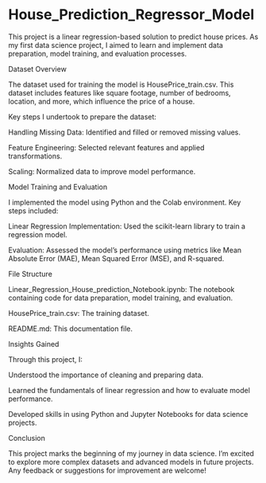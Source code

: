 # House_Prediction_Regressor_Model
This project is a linear regression-based solution to predict house prices. As my first data science project, I aimed to learn and implement data preparation, model training, and evaluation processes.

Dataset Overview

The dataset used for training the model is HousePrice_train.csv. This dataset includes features like square footage, number of bedrooms, location, and more, which influence the price of a house.

Key steps I undertook to prepare the dataset:

Handling Missing Data: Identified and filled or removed missing values.

Feature Engineering: Selected relevant features and applied transformations.

Scaling: Normalized data to improve model performance.

Model Training and Evaluation

I implemented the model using Python and the Colab environment. Key steps included:

Linear Regression Implementation: Used the scikit-learn library to train a regression model.

Evaluation: Assessed the model’s performance using metrics like Mean Absolute Error (MAE), Mean Squared Error (MSE), and R-squared.

File Structure

Linear_Regression_House_prediction_Notebook.ipynb: The notebook containing code for data preparation, model training, and evaluation.

HousePrice_train.csv: The training dataset.

README.md: This documentation file.

Insights Gained

Through this project, I:

Understood the importance of cleaning and preparing data.

Learned the fundamentals of linear regression and how to evaluate model performance.

Developed skills in using Python and Jupyter Notebooks for data science projects.

Conclusion

This project marks the beginning of my journey in data science. I’m excited to explore more complex datasets and advanced models in future projects. Any feedback or suggestions for improvement are welcome!
